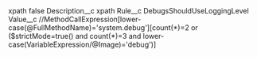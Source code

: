 <?xml version="1.0" encoding="UTF-8"?>
<CustomMetadata xmlns="http://soap.sforce.com/2006/04/metadata" xmlns:xsi="http://www.w3.org/2001/XMLSchema-instance" xmlns:xsd="http://www.w3.org/2001/XMLSchema">
    <label>xpath</label>
    <protected>false</protected>
    <values>
        <field>Description__c</field>
        <value xsi:type="xsd:string">xpath</value>
    </values>
    <values>
        <field>Rule__c</field>
        <value xsi:type="xsd:string">DebugsShouldUseLoggingLevel</value>
    </values>
    <values>
        <field>Value__c</field>
        <value xsi:type="xsd:string">//MethodCallExpression[lower-case(@FullMethodName)=&apos;system.debug&apos;][count(*)=2
    or ($strictMode=true() and count(*)=3 and lower-case(VariableExpression/@Image)=&apos;debug&apos;)]</value>
    </values>
</CustomMetadata>
